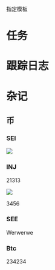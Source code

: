 
指定模板

# 任务


# 跟踪日志


# 杂记

## 币 

### SEI

![](Pasted%20image%2020240508133545.png)

### INJ

21313

![](Pasted%20image%2020240508133633.png)

3456

### SEE

Werwerwe

### Btc 
234234